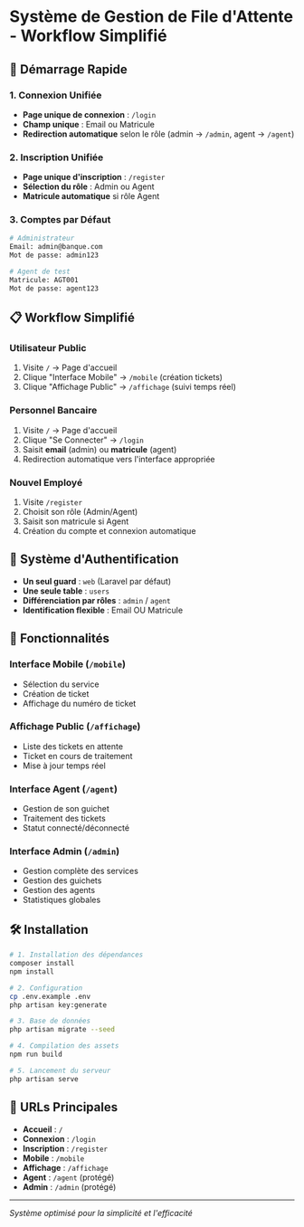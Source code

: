 # Système de Gestion de File d'Attente - Workflow Simplifié

## 🚀 Démarrage Rapide

### 1. Connexion Unifiée

-   **Page unique de connexion** : `/login`
-   **Champ unique** : Email ou Matricule
-   **Redirection automatique** selon le rôle (admin → `/admin`, agent → `/agent`)

### 2. Inscription Unifiée

-   **Page unique d'inscription** : `/register`
-   **Sélection du rôle** : Admin ou Agent
-   **Matricule automatique** si rôle Agent

### 3. Comptes par Défaut

```bash
# Administrateur
Email: admin@banque.com
Mot de passe: admin123

# Agent de test
Matricule: AGT001
Mot de passe: agent123
```

## 📋 Workflow Simplifié

### Utilisateur Public

1. Visite `/` → Page d'accueil
2. Clique "Interface Mobile" → `/mobile` (création tickets)
3. Clique "Affichage Public" → `/affichage` (suivi temps réel)

### Personnel Bancaire

1. Visite `/` → Page d'accueil
2. Clique "Se Connecter" → `/login`
3. Saisit **email** (admin) ou **matricule** (agent)
4. Redirection automatique vers l'interface appropriée

### Nouvel Employé

1. Visite `/register`
2. Choisit son rôle (Admin/Agent)
3. Saisit son matricule si Agent
4. Création du compte et connexion automatique

## 🔐 Système d'Authentification

-   **Un seul guard** : `web` (Laravel par défaut)
-   **Une seule table** : `users`
-   **Différenciation par rôles** : `admin` / `agent`
-   **Identification flexible** : Email OU Matricule

## 🎯 Fonctionnalités

### Interface Mobile (`/mobile`)

-   Sélection du service
-   Création de ticket
-   Affichage du numéro de ticket

### Affichage Public (`/affichage`)

-   Liste des tickets en attente
-   Ticket en cours de traitement
-   Mise à jour temps réel

### Interface Agent (`/agent`)

-   Gestion de son guichet
-   Traitement des tickets
-   Statut connecté/déconnecté

### Interface Admin (`/admin`)

-   Gestion complète des services
-   Gestion des guichets
-   Gestion des agents
-   Statistiques globales

## 🛠 Installation

```bash
# 1. Installation des dépendances
composer install
npm install

# 2. Configuration
cp .env.example .env
php artisan key:generate

# 3. Base de données
php artisan migrate --seed

# 4. Compilation des assets
npm run build

# 5. Lancement du serveur
php artisan serve
```

## 📱 URLs Principales

-   **Accueil** : `/`
-   **Connexion** : `/login`
-   **Inscription** : `/register`
-   **Mobile** : `/mobile`
-   **Affichage** : `/affichage`
-   **Agent** : `/agent` (protégé)
-   **Admin** : `/admin` (protégé)

---

_Système optimisé pour la simplicité et l'efficacité_

